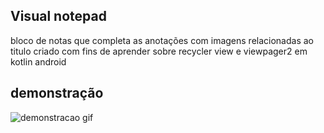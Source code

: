 ## Visual notepad
 bloco de notas que completa as anotações com imagens relacionadas ao titulo criado com fins de aprender sobre recycler view e viewpager2 em kotlin android
## demonstração
![demonstracao gif](https://raw.githubusercontent.com/ecrseer/note-completion-kotlin/faseDois/assets/demo.gif)
